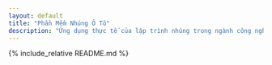 ```yaml
---
layout: default
title: "Phần Mềm Nhúng Ô Tô"
description: "Ứng dụng thực tế của lập trình nhúng trong ngành công nghiệp ô tô"
---
```


{% include_relative README.md %}
